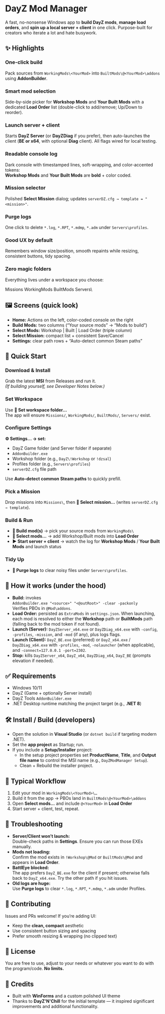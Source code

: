 # DayZ Mod Manager

A fast, no-nonsense Windows app to **build DayZ mods**, **manage load orders**, and **spin up a local server + client** in one click. Purpose-built for creators who iterate a lot and hate busywork.

## ✨ Highlights

### One-click build
Pack sources from `WorkingMods\<YourMod>` into `BuiltMods\@<YourMod>\addons` using **AddonBuilder**.

### Smart mod selection
Side-by-side picker for **Workshop Mods** and **Your Built Mods** with a dedicated **Load Order** list (double-click to add/remove; Up/Down to reorder).

### Launch server + client
Starts **DayZ Server** (or **DayZDiag** if you prefer), then auto-launches the client (**BE or x64**, with optional **Diag** client). All flags wired for local testing.

### Readable console log
Dark console with timestamped lines, soft-wrapping, and color-accented tokens:  
**Workshop Mods** and **Your Built Mods** are **bold** + color coded.

### Mission selector
Polished **Select Mission** dialog; updates `serverDZ.cfg → template = "<mission>"`.

### Purge logs
One click to delete `*.log`, `*.RPT`, `*.mdmp`, `*.adm` under `Servers\profiles`.

### Good UX by default
Remembers window size/position, smooth repaints while resizing, consistent buttons, tidy spacing.

### Zero magic folders
Everything lives under a workspace you choose:

<Workspace>
Missions
WorkingMods
BuiltMods
Servers\


## 🖼️ Screens (quick look)

- **Home:** Actions on the left, color-coded console on the right  
- **Build Mods:** two columns (“Your source mods” → “Mods to build”)  
- **Select Mods:** Workshop | Built | Load Order (triple column)  
- **Select Mission:** compact list + consistent Save/Cancel  
- **Settings:** clear path rows + “Auto-detect common Steam paths”

## 🚀 Quick Start

### Download & Install
Grab the latest **MSI** from Releases and run it.  
*(If building yourself, see Developer Notes below.)*

### Set Workspace
Use **📁 Set workspace folder…**  
The app will ensure `Missions/`, `WorkingMods/`, `BuiltMods/`, `Servers/` exist.

### Configure Settings
**⚙️ Settings… → set:**
- DayZ Game folder (and Server folder if separate)
- `AddonBuilder.exe`
- Workshop folder (e.g., `DayZ\!Workshop` or `!dzsal`)
- Profiles folder (e.g., `Servers\profiles`)
- `serverDZ.cfg` file path

Use **Auto-detect common Steam paths** to quickly prefill.

### Pick a Mission
Drop missions into `Missions\`, then **🎯 Select mission…** (writes `serverDZ.cfg → template`).

### Build & Run
- **🧱 Build mod(s)** → pick your source mods from `WorkingMods\`
- **🧩 Select mods…** → add Workshop/Built mods into **Load Order**
- **▶️ Start server + client** → watch the log for **Workshop Mods** / **Your Built Mods** and launch status

### Tidy Up
- **🧹 Purge logs** to clear noisy files under `Servers\profiles`.

## 🧩 How it works (under the hood)

- **Build:** invokes  
  `AddonBuilder.exe "<source>" "<@outRoot>" -clear -packonly`  
  Verifies PBOs in `@Mod\addons`.
- **Load Order:** persisted as `ExtraMods` in `settings.json`. When launching, each mod is resolved to either the **Workshop** path or **BuiltMods** path (falling back to the mod token if not found).
- **Launch (Server):** `DayZServer_x64.exe` or `DayZDiag_x64.exe` with `-config`, `-profiles`, `-mission`, and `-mod` (if any), plus logs flags.
- **Launch (Client):** `DayZ_BE.exe` (preferred) or `DayZ_x64.exe` / `DayZDiag_x64.exe` with `-profiles`, `-mod`, `-nolauncher` (when applicable), and `-connect=127.0.0.1 -port=2302`.
- **Stop:** kills `DayZServer_x64`, `DayZ_x64`, `DayZDiag_x64`, `DayZ_BE` (prompts elevation if needed).

## ✅ Requirements

- Windows 10/11
- DayZ (Game + optionally Server install)
- DayZ Tools `AddonBuilder.exe`
- .NET Desktop runtime matching the project target (e.g., **.NET 8**)

## 🛠️ Install / Build (developers)

- Open the solution in **Visual Studio** (or `dotnet build` if targeting modern .NET).
- Set the **app project** as Startup; run.
- If you include a **Setup/Installer** project:
  - In the setup project properties set **ProductName**, **Title**, and **Output file name** to control the MSI name (e.g., `DayZModManager Setup`).
  - Clean + Rebuild the installer project.

## 🧪 Typical Workflow

1. Edit your mod in `WorkingMods\<YourMod>\…`
2. Build it from the app → PBOs land in `BuiltMods\@<YourMod>\addons`
3. Open **Select mods…** and include `@<YourMod>` in **Load Order**
4. Start server + client, test, repeat.

## 🧯 Troubleshooting

- **Server/Client won’t launch:**  
  Double-check paths in **Settings**. Ensure you can run those EXEs manually.
- **Mods not loading:**  
  Confirm the mod exists in `!Workshop\@Mod` or `BuiltMods\@Mod` and appears in **Load Order**.
- **BattlEye blocked:**  
  The app prefers `DayZ_BE.exe` for the client if present; otherwise falls back to `DayZ_x64.exe`. Try the other path if you hit issues.
- **Old logs are huge:**  
  Use **Purge logs** to clear `*.log`, `*.RPT`, `*.mdmp`, `*.adm` under Profiles.

## 🤝 Contributing

Issues and PRs welcome! If you’re adding UI:
- Keep the **clean, compact** aesthetic
- Use consistent button sizing and spacing
- Prefer smooth resizing & wrapping (no clipped text)

## 📝 License

You are free to use, adjust to your needs or whatever you want to do with the program/code. **No limits.**

## 🙌 Credits

- Built with **WinForms** and a custom polished UI theme  
- Thanks to **DayZ'N'Chill** for the initial template — it inspired significant improvements and additional functionality.
